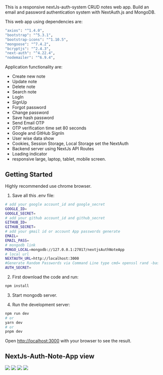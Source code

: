 This is a responsive nextJs-auth-system CRUD notes web app. Build an email and password authentication system with NextAuth.js and MongoDB.

This web app using dependencies are:
```bash
"axios": "^1.4.0",
"bootstrap": "^5.3.1",
"bootstrap-icons": "^1.10.5",
"mongoose": "^7.4.2",
"bcryptjs": "^2.4.3",
"next-auth": "^4.22.4",
"nodemailer": "^6.9.4",
```

Application functionality are:
- Create new note
- Update note
- Delete note
- Search note
- LogIn
- SignUp
- Forgot password
- Change password
- Save hash password
- Send Email OTP
- OTP verification time set 80 seconds
- Google and GitHub SignIn
- User wise data show
- Cookies, Session Storage, Local Storage set the NextAuth
- Backend server using NextJs API Routes
- Loading indicator
- responsive large, laptop, tablet, mobile screen.

## Getting Started
Highly recommended use chrome browser.

1. Save all this .env file:
```bash
# add your google account_id and google_secret
GOOGLE_ID= 
GOOGLE_SECRET= 
# add your github account_id and github_secret
GITHUB_ID=
GITHUB_SECRET=
# add your gmail id or account App passwords generate
EMAIL=
EMAIL_PASS=
# mongodb link
MONGO_LOCAL=mongodb://127.0.0.1:27017/nextjsAuthNoteApp
# local url
NEXTAUTH_URL=http://localhost:3000
#Generate Random Passwords via Command Line type cmd= openssl rand -base64 32
AUTH_SECRET=
```

2. First download the code and run:
```bash
npm install
```

3. Start mongodb server.

4. Run the development server:
```bash
npm run dev
# or
yarn dev
# or
pnpm dev
```

Open [http://localhost:3000](http://localhost:3000) with your browser to see the result.

## NextJs-Auth-Note-App view
![](public/Screenshot1.png)
![](public/Screenshot2.png)
![](public/Screenshot3.png)
![](public/Screenshot4.png)
